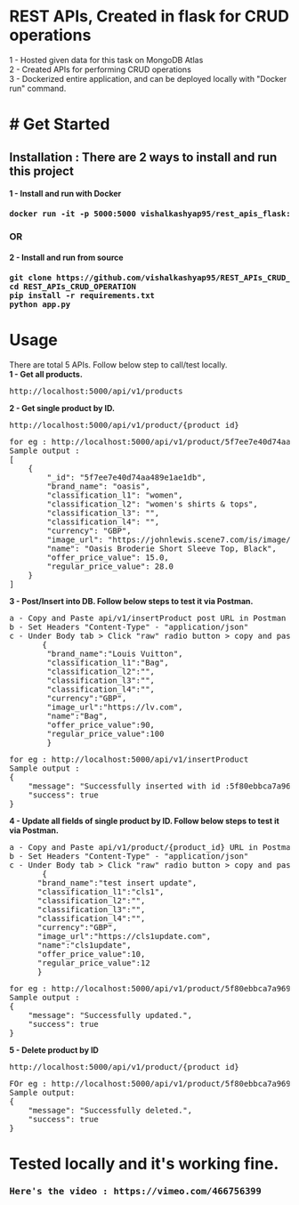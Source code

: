 # REST APIs, Created in flask for CRUD operations
  1 - Hosted given data for this task on MongoDB Atlas<br>
  2 - Created APIs for performing CRUD operations<br>
  3 - Dockerized entire application, and can be deployed locally with "Docker run" command.
  
<h1># Get Started</h1>
<h2>Installation : There are 2 ways to install and run this project</h2>
<h4>1 - Install and run with Docker<h4>
<pre>docker run -it -p 5000:5000 vishalkashyap95/rest_apis_flask:v1</pre>
<h3>OR</h3>
<h4>2 - Install and run from source<h4>
<pre>
git clone https://github.com/vishalkashyap95/REST_APIs_CRUD_OPERATION.git
cd REST_APIs_CRUD_OPERATION
pip install -r requirements.txt
python app.py
</pre>
<h1>Usage</h1>
There are total 5 APIs. Follow below step to call/test locally.<br>
<b>1 - Get all products.</b>
<pre>http://localhost:5000/api/v1/products</pre>
<b>2 - Get single product by ID.</b><br>
<pre>http://localhost:5000/api/v1/product/{product_id}</pre>
<pre>for eg : http://localhost:5000/api/v1/product/5f7ee7e40d74aa489e1ae1db
Sample output : 
[
    {
        "_id": "5f7ee7e40d74aa489e1ae1db",
        "brand_name": "oasis",
        "classification_l1": "women",
        "classification_l2": "women's shirts & tops",
        "classification_l3": "",
        "classification_l4": "",
        "currency": "GBP",
        "image_url": "https://johnlewis.scene7.com/is/image/JohnLewis/004263617?",
        "name": "Oasis Broderie Short Sleeve Top, Black",
        "offer_price_value": 15.0,
        "regular_price_value": 28.0
    }
]</pre>
<b>3 - Post/Insert into DB. Follow below steps to test it via Postman.</b><br>
<pre>a - Copy and Paste api/v1/insertProduct post URL in Postman and select method as "POST".
b - Set Headers "Content-Type" - "application/json"
c - Under Body tab > Click "raw" radio button > copy and paste below json into the body and select type as "JSON". Refer this link : https://user-images.githubusercontent.com/46747690/95639350-c6775600-0ab5-11eb-95fe-56946bb9cfcf.PNG
       {
        "brand_name":"Louis Vuitton",
        "classification_l1":"Bag",
        "classification_l2":"",
        "classification_l3":"",
        "classification_l4":"",
        "currency":"GBP",
        "image_url":"https://lv.com",
        "name":"Bag",
        "offer_price_value":90,
        "regular_price_value":100
        }</pre> 

<pre>for eg : http://localhost:5000/api/v1/insertProduct
Sample output : 
{
    "message": "Successfully inserted with id :5f80ebbca7a9690529ff1196",
    "success": true
}</pre>
<b>4 - Update all fields of single product by ID. Follow below steps to test it via Postman.</b><br>
<pre>a - Copy and Paste api/v1/product/{product_id} URL in Postman and select method as "PUT".
b - Set Headers "Content-Type" - "application/json"
c - Under Body tab > Click "raw" radio button > copy and paste below json into the body and select type as "JSON".
       {
      "brand_name":"test insert update",
      "classification_l1":"cls1",
      "classification_l2":"",
      "classification_l3":"",
      "classification_l4":"",
      "currency":"GBP",
      "image_url":"https://cls1update.com",
      "name":"cls1update",
      "offer_price_value":10,
      "regular_price_value":12
      }</pre> 

<pre>for eg : http://localhost:5000/api/v1/product/5f80ebbca7a9690529ff1196
Sample output : 
{
    "message": "Successfully updated.",
    "success": true
}</pre>
<b>5 - Delete product by ID</b><br>
<pre>http://localhost:5000/api/v1/product/{product_id}</pre>
<pre>FOr eg : http://localhost:5000/api/v1/product/5f80ebbca7a9690529ff1196
Sample output:
{
    "message": "Successfully deleted.",
    "success": true
}</pre>

<h1>Tested locally and it's working fine.</h1>
<h3><pre>Here's the video : https://vimeo.com/466756399</pre></h3>
